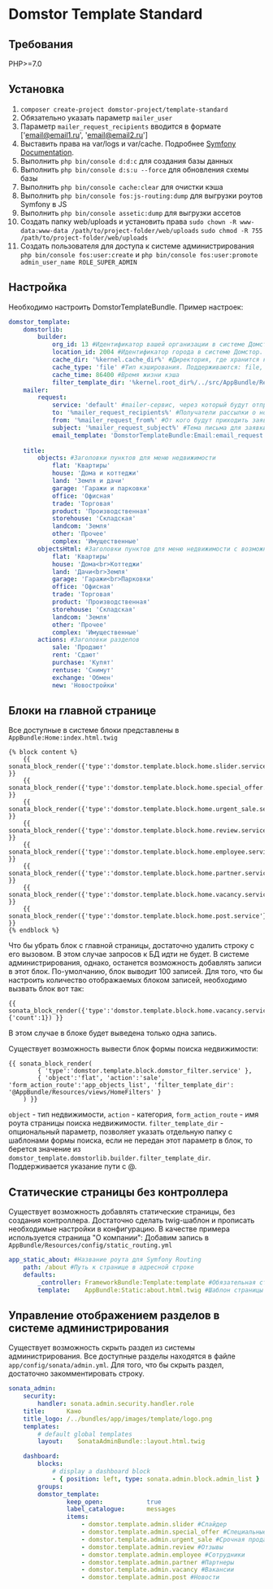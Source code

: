 Domstor Template Standard
========================
Требования
--------------
PHP>=7.0

Установка
--------------
1. `composer create-project domstor-project/template-standard`
2. Обязательно указать параметр `mailer_user`
3. Параметр `mailer_request_recipients` вводится в формате ['email@email1.ru', 'email@email2.ru']
4. Выставить права на var/logs и var/cache. Подробнее [Symfony Documentation](https://symfony.com/doc/current/setup/file_permissions.html).
5. Выполнить `php bin/console d:d:c` для создания базы данных
6. Выполнить `php bin/console d:s:u --force` для обновления схемы базы
7. Выполнить `php bin/console cache:clear` для очистки кэша
8. Выполнить `php bin/console fos:js-routing:dump` для выгрузки роутов Symfony в JS
9. Выполнить `php bin/console assetic:dump` для выгрузки ассетов
10. Создать папку web/uploads и установить права `sudo chown -R www-data:www-data /path/to/project-folder/web/uploads` `sudo chmod -R 755 /path/to/project-folder/web/uploads`
11. Создать пользователя для доступа к системе администрирования `php bin/console fos:user:create` и `php bin/console fos:user:promote admin_user_name ROLE_SUPER_ADMIN`

Настройка
--------------
Необходимо настроить DomstorTemplateBundle. Пример настроек:
```yaml
domstor_template:
    domstorlib:
        builder:
            org_id: 13 #Идентификатор вашей организации в системе Домстор
            location_id: 2004 #Идентификатор города в системе Домстор. 2004 - Кемерово, 2006 - Новокузнецк, 2236 - Новосибирск
            cache_dir: '%kernel.cache_dir%' #Директория, где хранится кэш объектов
            cache_type: 'file' #Тип кэширования. Поддерживаются: file, apc, array, xcache, memcache
            cache_time: 86400 #Время жизни кэша
            filter_template_dir: '%kernel.root_dir%/../src/AppBundle/Resources/views/Filters'
    mailer:
        request: 
            service: 'default' #mailer-сервис, через который будут отправляться сообщения о поступлении новых заявок
            to: '%mailer_request_recipients%' #Получатели рассылки о новых заявках
            from: '%mailer_request_from%' #От кого будут приходить заявки
            subject: '%mailer_request_subject%' #Тема письма для заявки
            email_template: 'DomstorTemplateBundle:Email:email_request.html.twig' #Шаблон письма
    
    title: 
        objects: #Заголовки пунктов для меню недвижимости
            flat: 'Квартиры'
            house: 'Дома и коттеджи'
            land: 'Земля и дачи'
            garage: 'Гаражи и парковки'
            office: 'Офисная'
            trade: 'Торговая'
            product: 'Производственная'
            storehouse: 'Складская'
            landcom: 'Земля'
            other: 'Прочее'
            complex: 'Имущественные'
        objectsHtml: #Заголовки пунктов для меню недвижимости с возможностью использовать html теги
            flat: 'Квартиры'
            house: 'Дома<br>Коттеджи'
            land: 'Дачи<br>Земля'
            garage: 'Гаражи<br>Парковки'
            office: 'Офисная'
            trade: 'Торговая'
            product: 'Производственная'
            storehouse: 'Складская'
            landcom: 'Земля'
            other: 'Прочее'
            complex: 'Имущественные'
        actions: #Заголовки разделов
            sale: 'Продают'
            rent: 'Сдают'
            purchase: 'Купят'
            rentuse: 'Снимут'
            exchange: 'Обмен'
            new: 'Новостройки'
```

Блоки на главной странице
--------------
Все доступные в системе блоки представлены в `AppBundle:Home:index.html.twig`
```twig
{% block content %}
    {{ sonata_block_render({'type':'domstor.template.block.home.slider.service'}) }}
    {{ sonata_block_render({'type':'domstor.template.block.home.special_offer.service'}) }}
    {{ sonata_block_render({'type':'domstor.template.block.home.urgent_sale.service'}) }}
    {{ sonata_block_render({'type':'domstor.template.block.home.review.service'}) }}
    {{ sonata_block_render({'type':'domstor.template.block.home.employee.service'}) }}
    {{ sonata_block_render({'type':'domstor.template.block.home.partner.service'}) }}
    {{ sonata_block_render({'type':'domstor.template.block.home.vacancy.service'}) }}
    {{ sonata_block_render({'type':'domstor.template.block.home.post.service'}) }}
{% endblock %}
```
Что бы убрать блок с главной страницы, достаточно удалить строку с его вызовом. В этом случае запросов к БД идти не будет. В системе администрирования, однако, останется возможность добавлять записи в этот блок.
По-умолчанию, блок выводит 100 записей. Для того, что бы настроить количество отображаемых блоком записей, необходимо вызвать блок вот так:
```twig
{{ sonata_block_render({'type':'domstor.template.block.home.vacancy.service'},  {'count':1}) }}
```
В этом случае в блоке будет выведена только одна запись.

Существует возможность вывести блок формы поиска недвижимости:
```twig
{{ sonata_block_render(
        { 'type':'domstor.template.block.domstor_filter.service' },
        { 'object':'flat', 'action':'sale', 'form_action_route':'app_objects_list', 'filter_template_dir': '@AppBundle/Resources/views/HomeFilters' }
    ) }}
```
`object` - тип недвижимости, `action` - категория, `form_action_route` - имя роута страницы поиска недвижимости. `filter_template_dir` - опциональный параметр, позволяет указать отдельную папку с шаблонами формы поиска, если не передан этот параметр в блок, то берется значение из `domstor_template.domstorlib.builder.filter_template_dir`. Поддерживается указание пути с @.

Статические страницы без контроллера
--------------
Существует возможность добавлять статические страницы, без создания контроллера. Достаточно сделать twig-шаблон и прописать необходимые настройки в конфигурацию. В качестве примера используется страница "О компании":
Добавим запись в `AppBundle/Resources/config/static_routing.yml`
```yaml
app_static_about: #Название роута для Symfony Routing
    path: /about #Путь к странице в адресной строке
    defaults:
        _controller: FrameworkBundle:Template:template #Обязательная строка для страницы без контроллера
        template:    AppBundle:Static:about.html.twig #Шаблон страницы
```

Управление отображением разделов в системе администрирования
--------------
Существует возможность скрыть раздел из системы администрирования. Все доступные разделы находятся в файле `app/config/sonata/admin.yml`. Для того, что бы скрыть раздел, достаточно закомментировать строку.
```yaml
sonata_admin:   
    security:
        handler: sonata.admin.security.handler.role
    title:      Кано
    title_logo: /../bundles/app/images/template/logo.png
    templates:
        # default global templates
        layout:    SonataAdminBundle::layout.html.twig

    dashboard:
        blocks:
            # display a dashboard block
            - { position: left, type: sonata.admin.block.admin_list }
        groups:
        domstor_template:
                keep_open:            true
                label_catalogue:      messages
                items:
                    - domstor.template.admin.slider #Слайдер
                    - domstor.template.admin.special_offer #Специальные предложения
                    - domstor.template.admin.urgent_sale #Срочная продажа
                    - domstor.template.admin.review #Отзывы
                    - domstor.template.admin.employee #Сотрудники
                    - domstor.template.admin.partner #Партнеры
                    - domstor.template.admin.vacancy #Вакансии
                    - domstor.template.admin.post #Новости
```